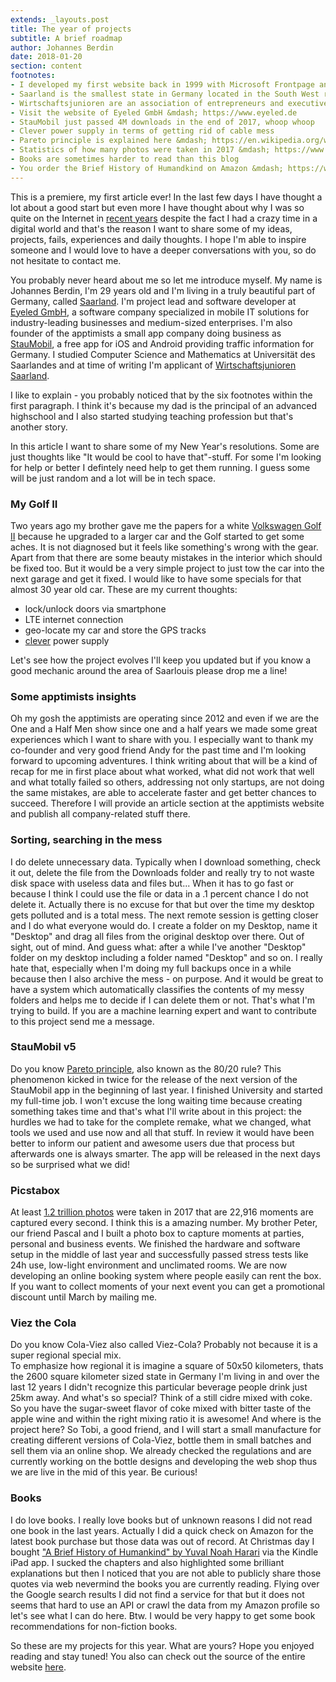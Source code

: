 ```yaml
---
extends: _layouts.post
title: The year of projects
subtitle: A brief roadmap
author: Johannes Berdin
date: 2018-01-20
section: content
footnotes:
- I developed my first website back in 1999 with Microsoft Frontpage and joined Facebook in 2006
- Saarland is the smallest state in Germany located in the South West right to France and Luxembourg
- Wirtschaftsjunioren are an association of entrepreneurs and executives volunteering to promote and shape the future of the region Saarland
- Visit the website of Eyeled GmbH &mdash; https://www.eyeled.de
- StauMobil just passed 4M downloads in the end of 2017, whoop whoop
- Clever power supply in terms of getting rid of cable mess
- Pareto principle is explained here &mdash; https://en.wikipedia.org/wiki/Pareto_principle
- Statistics of how many photos were taken in 2017 &mdash; https://www.statista.com/chart/10913/number-of-photos-taken-worldwide/
- Books are sometimes harder to read than this blog
- You order the Brief History of Humandkind on Amazon &mdash; https://www.amazon.com/Sapiens-Humankind-Yuval-Noah-Harari/dp/0062316095
---
```


This is a premiere, my first article ever! In the last few days I have thought a lot about a good start but even more I have thought about why I was so quite on the Internet in [recent years](#fn) despite the fact I had a crazy time in a digital world and that's the reason I want to share some of my ideas, projects, fails, experiences and daily thoughts. I hope I'm able to inspire someone and I would love to have a deeper conversations with you, so do not hesitate to contact me.

You probably never heard about me so let me introduce myself. My name is Johannes Berdin, I'm 29 years old and I'm living in a truly beautiful part of Germany, called [Saarland](#fn). I'm project lead and software developer at [Eyeled GmbH](#fn), a software company specialized in mobile IT solutions for industry-leading businesses and medium-sized enterprises. I'm also founder of the apptimists a small app company doing business as [StauMobil](#fn), a free app for iOS and Android providing traffic information for Germany. I studied Computer Science and Mathematics at Universität des Saarlandes and at time of writing I'm applicant of [Wirtschaftsjunioren Saarland](#fn).

I like to explain - you probably noticed that by the six footnotes within the first paragraph. I think it's because my dad is the principal of an advanced highschool and I also started studying teaching profession but that's another story.

In this article I want to share some of my New Year's resolutions. Some are just thoughts like "It would be cool to have that"-stuff. For some I'm looking for help or better I defintely need help to get them running. I guess some will be just random and a lot will be in tech space.

### My Golf II

Two years ago my brother gave me the papers for a white [Volkswagen Golf II](#fn) because he upgraded to a larger car and the Golf started to get some aches. It is not diagnosed but it feels like something's wrong with the gear. Apart from that there are some beauty mistakes in the interior which should be fixed too.
But it would be a very simple project to just tow the car into the next garage and get it fixed. I would like to have some specials for that almost 30 year old car. These are my current thoughts:

* lock/unlock doors via smartphone
* LTE internet connection
* geo-locate my car and store the GPS tracks
* [clever](#fn) power supply

Let's see how the project evolves I'll keep you updated but if you know a good mechanic around the area of Saarlouis please drop me a line!

### Some apptimists insights

Oh my gosh the apptimists are operating since 2012 and even if we are the One and a Half Men show since one and a half years we made some great experiences which I want to share with you.
I especially want to thank my co-founder and very good friend Andy for the past time and I'm looking forward to upcoming adventures.
I think writing about that will be a kind of recap for me in first place about what worked, what did not work that well and what totally failed so others, addressing not only startups, are not doing the same mistakes, are able to accelerate faster and get better chances to succeed.
Therefore I will provide an article section at the apptimists website and publish all company-related stuff there.

### Sorting, searching in the mess

I do delete unnecessary data. Typically when I download something, check it out, delete the file from the Downloads folder and really try to not waste disk space with useless data and files but...
When it has to go fast or because I think I could use the file or data in a .1 percent chance I do not delete it. Actually there is no excuse for that but over the time my desktop gets polluted and is a total mess.
The next remote session is getting closer and I do what everyone would do. I create a folder on my Desktop, name it "Desktop" and drag all files from the original desktop over there. Out of sight, out of mind. And guess what: after a while I've another "Desktop" folder on my desktop including a folder named "Desktop" and so on.
I really hate that, especially when I'm doing my full backups once in a while because then I also archive the mess - on purpose. And it would be great to have a system which automatically classifies the contents of my messy folders and helps me to decide if I can delete them or not. That's what I'm trying to build.
If you are a machine learning expert and want to contribute to this project send me a message.

### StauMobil v5

Do you know [Pareto principle](#fn), also known as the 80/20 rule? This phenomenon kicked in twice for the release of the next version of the StauMobil app in the beginning of last year. I finished University and started my full-time job. I won't excuse the long waiting time because creating something takes time and that's what I'll write about in this project: the hurdles we had to take for the complete remake, what we changed, what tools we used and use now and all that stuff.
In review it would have been better to inform our patient and awesome users due that process but afterwards one is always smarter.
The app will be released in the next days so be surprised what we did!

### Picstabox

At least [1.2 trillion photos](#fn) were taken in 2017 that are 22,916 moments are captured every second. I think this is a amazing number.
My brother Peter, our friend Pascal and I built a photo box to capture moments at parties, personal and business events. We finished the hardware and software setup in the middle of last year and successfully passed stress tests like 24h use, low-light environment and unclimated rooms.
We are now developing an online booking system where people easily can rent the box.
If you want to collect moments of your next event you can get a promotional discount until March by mailing me.

### Viez the Cola

Do you know Cola-Viez also called Viez-Cola? Probably not because it is a super regional special mix.<br/>To emphasize how regional it is imagine a square of 50x50 kilometers, thats the 2600 square kilometer sized state in Germany I'm living in and over the last 12 years I didn't recognize this particular beverage people drink just 25km away.
And what's so special? Think of a still cidre mixed with coke. So you have the sugar-sweet flavor of coke mixed with bitter taste of the apple wine and within the right mixing ratio it is awesome!
And where is the project here? So Tobi, a good friend, and I will start a small manufacture for creating different versions of Cola-Viez, bottle them in small batches and sell them via an online shop.
We already checked the regulations and are currently working on the bottle designs and developing the web shop thus we are live in the mid of this year. Be curious!

### Books

I do love books. I really love books but of unknown reasons I did not read one book in the last years. Actually I did a quick check on Amazon for the latest book purchase but those data was out of record. At Christmas day I bought ["A Brief History of Humankind" by Yuval Noah Harari](#fn) via the Kindle iPad app. I sucked the chapters and also highlighted some brilliant explanations but then I noticed that you are not able to publicly share those quotes via web nevermind the books you are currently reading.
Flying over the Google search results I did not find a service for that but it does not seems that hard to use an API or crawl the data from my Amazon profile so let's see what I can do here.
Btw. I would be very happy to get some book recommendations for non-fiction books.


So these are my projects for this year. What are yours? Hope you enjoyed reading and stay tuned!
You also can check out the source of the entire website <a href="https://github.com/johannesberdin/website/">here</a>.
